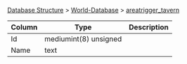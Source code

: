 [Database Structure](Database-Structure) > [World-Database](World-Database) > [areatrigger_tavern](areatrigger_tavern)

Column | Type | Description
--- | --- | ---
Id | mediumint(8) unsigned | 
Name | text | 
